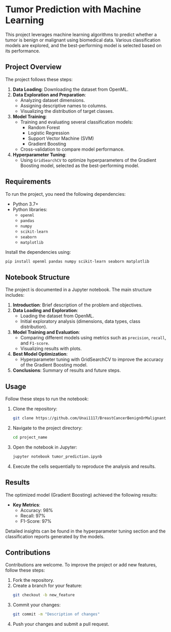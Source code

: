 # Tumor Prediction with Machine Learning

This project leverages machine learning algorithms to predict whether a tumor is benign or malignant using biomedical data. Various classification models are explored, and the best-performing model is selected based on its performance.

## Project Overview

The project follows these steps:

1. **Data Loading**: Downloading the dataset from OpenML.
2. **Data Exploration and Preparation**:
   - Analyzing dataset dimensions.
   - Assigning descriptive names to columns.
   - Visualizing the distribution of target classes.
3. **Model Training**:
   - Training and evaluating several classification models:
     - Random Forest
     - Logistic Regression
     - Support Vector Machine (SVM)
     - Gradient Boosting
   - Cross-validation to compare model performance.
4. **Hyperparameter Tuning**:
   - Using `GridSearchCV` to optimize hyperparameters of the Gradient Boosting model, selected as the best-performing model.

## Requirements

To run the project, you need the following dependencies:

- Python 3.7+
- Python libraries:
  - `openml`
  - `pandas`
  - `numpy`
  - `scikit-learn`
  - `seaborn`
  - `matplotlib`

Install the dependencies using:
```bash
pip install openml pandas numpy scikit-learn seaborn matplotlib
```

## Notebook Structure

The project is documented in a Jupyter notebook. The main structure includes:

1. **Introduction**: Brief description of the problem and objectives.
2. **Data Loading and Exploration**:
   - Loading the dataset from OpenML.
   - Initial exploratory analysis (dimensions, data types, class distribution).
3. **Model Training and Evaluation**:
   - Comparing different models using metrics such as `precision`, `recall`, and `F1-score`.
   - Visualizing results with plots.
4. **Best Model Optimization**:
   - Hyperparameter tuning with GridSearchCV to improve the accuracy of the Gradient Boosting model.
5. **Conclusions**: Summary of results and future steps.

## Usage

Follow these steps to run the notebook:

1. Clone the repository:
   ```bash
   git clone https://github.com/Unai1117/BreastCancerBenignOrMalignant.git
   ```

2. Navigate to the project directory:
   ```bash
   cd project_name
   ```

3. Open the notebook in Jupyter:
   ```bash
   jupyter notebook tumor_prediction.ipynb
   ```

4. Execute the cells sequentially to reproduce the analysis and results.

## Results

The optimized model (Gradient Boosting) achieved the following results:

- **Key Metrics**:
  - Accuracy: 98%
  - Recall: 97%
  - F1-Score: 97%

Detailed insights can be found in the hyperparameter tuning section and the classification reports generated by the models.

## Contributions

Contributions are welcome. To improve the project or add new features, follow these steps:

1. Fork the repository.
2. Create a branch for your feature:
   ```bash
   git checkout -b new_feature
   ```
3. Commit your changes:
   ```bash
   git commit -m "Description of changes"
   ```
4. Push your changes and submit a pull request.


